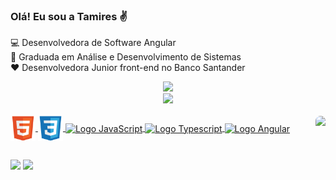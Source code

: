 ### Olá! Eu sou a Tamires ✌️


💻 Desenvolvedora de Software Angular
<br>
📓 Graduada em Análise e Desenvolvimento de Sistemas
<br>
❤️ Desenvolvedora Junior front-end no Banco Santander 
<div align="center">
  <a href="https://github.com/tamiresdib">
  <img height="170em" src="https://github-readme-stats.vercel.app/api?username=tamiresdib&show_icons=true&theme=synthwave&include_all_commits=true&count_private=true"/>
    <br>
  <img height="160em" src="https://github-readme-stats.vercel.app/api/top-langs/?username=tamiresdib&layout=compact&langs_count=7&theme=synthwave"/>
</div>
  
  <div style="display: inline_block"><br>
  <img align="center" alt="Logo HTML" height="40" width="40" src="https://raw.githubusercontent.com/devicons/devicon/master/icons/html5/html5-original.svg">
  <img align="center" alt="Logo CSS" height="40" width="40" src="https://raw.githubusercontent.com/devicons/devicon/master/icons/css3/css3-original.svg">
    <img align="center" alt="Logo JavaScript" height="40" width="40" src="https://upload.wikimedia.org/wikipedia/commons/thumb/6/6a/JavaScript-logo.png/800px-JavaScript-logo.png">
    <img align="center" alt="Logo Typescript" height="40" width="40" src="https://upload.wikimedia.org/wikipedia/commons/thumb/4/4c/Typescript_logo_2020.svg/2048px-Typescript_logo_2020.svg.png">
    <img align="center" alt="Logo Angular" height="40" width="40" src="https://angular.io/assets/images/logos/angularjs/AngularJS-Shield.svg">
      
 <a href="https://picasion.com/">
 <img src="https://i.picasion.com/pic92/75e09678346c9ce4b9e44aa772682fce.gif" align="right" height="150" style="border-radius:50px; alt="https://picasion.com//></a><br><a href="https://picasion.com/"</a>
 
  </div>
  
  ##
  
 <div> 
   <a href="https://www.linkedin.com/in/tamires-dib-0772841a0" target="_blank"><img src="https://img.shields.io/badge/-LinkedIn-%230077B5?style=for-the-badge&logo=linkedin&logoColor=white" target="_blank"></a> 
    <a href = "mailto:tamiresdib6@gmail.com@gmail.com"><img src="https://img.shields.io/badge/-Gmail-%23333?style=for-the-badge&logo=gmail&logoColor=white" target="_blank"></a>
  <a href="https://www.instagram.com/dib.codes/" target="_blank"></a>

 
 
</div>
 
 
    
    

